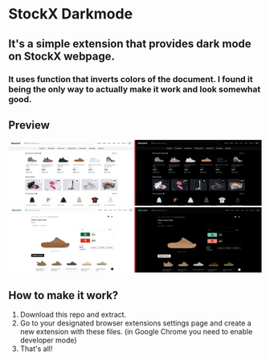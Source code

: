 # StockX Darkmode
## It's a simple extension that provides dark mode on StockX webpage.

### It uses function that inverts colors of the document. I found it being the only way to actually make it work and look somewhat good.

## Preview
![Preview 1](https://github.com/zoneel/StockX-Darkmode/blob/main/preview/1.png)
![Preview 2](https://github.com/zoneel/StockX-Darkmode/blob/main/preview/2.png)

## How to make it work?
1. Download this repo and extract.
2. Go to your designated browser extensions settings page and create a new extension with these files. (in Google Chrome you need to enable developer mode)
3. That's all!
